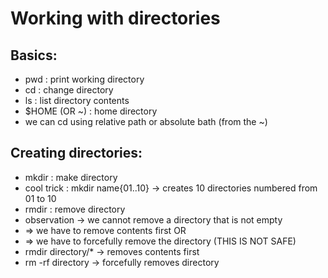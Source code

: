 # Working with directories
## Basics:
  * pwd : print working directory
  * cd : change directory
  * ls : list directory contents
  * $HOME (OR ~) : home directory
  * we can cd using relative path or absolute bath (from the ~)

## Creating directories:
  * mkdir : make directory
  * cool trick : mkdir name{01..10} -> creates 10 directories numbered from 01 to 10
  * rmdir : remove directory
  * observation -> we cannot remove a directory that is not empty
  * => we have to remove contents first OR
  * => we have to forcefully remove the directory (THIS IS NOT SAFE)
  * rmdir directory/* -> removes contents first
  * rm -rf directory -> forcefully removes directory
